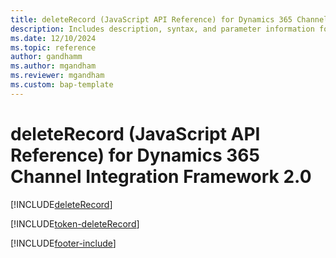 ```yaml
---
title: deleteRecord (JavaScript API Reference) for Dynamics 365 Channel Integration Framework 2.0 
description: Includes description, syntax, and parameter information for the deleteRecord method in JavaScript API Reference for Dynamics 365 Channel Integration Framework 2.0.
ms.date: 12/10/2024
ms.topic: reference
author: gandhamm
ms.author: mgandham
ms.reviewer: mgandham
ms.custom: bap-template
---
```


# deleteRecord (JavaScript API Reference) for Dynamics 365 Channel Integration Framework 2.0

[!INCLUDE[deleteRecord](../../../../v1/develop/reference/microsoft-ciframework/Includes/deleteRecord-description.md)]

[!INCLUDE[token-deleteRecord](../../../../shared/token-deleteRecord.md)]


[!INCLUDE[footer-include](../../../../../includes/footer-banner.md)]
